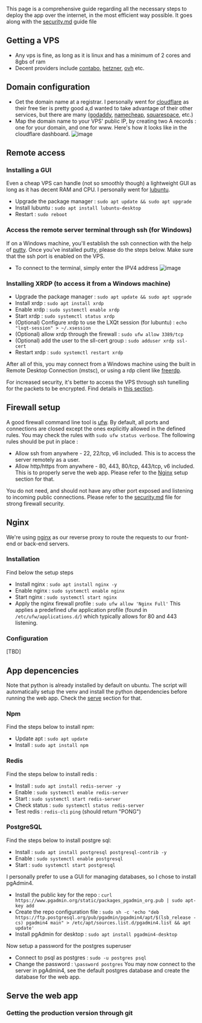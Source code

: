 This page is a comprehensive guide regarding all the necessary steps to deploy the app over the internet, in the most efficient way possible. It goes along with the [security.md](./security.md) guide file

## Getting a VPS

- Any vps is fine, as long as it is linux and has a minimum of 2 cores and 8gbs of ram
- Decent providers include [contabo](https://contabo.com/en/), [hetzner](https://www.hetzner.com/), [ovh](https://www.ovhcloud.com/en/) etc.

## Domain configuration

- Get the domain name at a registrar. I personally went for [cloudflare](https://www.cloudflare.com/) as their free tier is pretty good a,d wanted to take advantage of their other services, but there are many ([godaddy](https://www.godaddy.com), [namecheap](https://www.namecheap.com/), [squarespace](https://domains.squarespace.com/), etc.)
- Map the domain name to your VPS' public IP, by creating two A records : one for your domain, and one for www. Here's how it looks like in the cloudflare dashboard.
![image](https://i.imgur.com/iUsUcik.png)

## Remote access

### Installing a GUI

Even a cheap VPS can handle (not so smoothly though) a lightweight GUI as long as it has decent RAM and CPU. I personally went for [lubuntu](https://www.lubuntu.fr/).

- Upgrade the package manager : `sudo apt update && sudo apt upgrade`
- Install lubuntu : `sudo apt install lubuntu-desktop`
- Restart : `sudo reboot`

### Access the remote server terminal through ssh (for Windows)

If on a Windows machine, you'll establish the ssh connection with the help of [putty](https://www.putty.org/).
Once you've installed putty, please do the steps below. Make sure that the ssh port is enabled on the VPS.

- To connect to the terminal, simply enter the IPV4 address
![image](https://i.imgur.com/LNZ1Mf8.png)

### Installing XRDP (to access it from a Windows machine)

- Upgrade the package manager : `sudo apt update && sudo apt upgrade`
- Install xrdp : `sudo apt install xrdp`
- Enable xrdp : `sudo systemctl enable xrdp`
- Start xrdp : `sudo systemctl status xrdp`
- (Optional) Configure xrdp to use the LXQt session (for lubuntu) : `echo "lxqt-session" > ~/.xsession
`
- (Optional) allow xrdp through the firewall : `sudo ufw allow 3389/tcp`
- (Optional) add the user to the sll-cert group : `sudo adduser xrdp ssl-cert`
- Restart xrdp : `sudo systemctl restart xrdp`

After all of this, you may connect from a Windows machine using the built in Remote Desktop Connection (mstsc), or using a rdp client like [freerdp](https://www.freerdp.com/).

For increased security, it's better to access the VPS through ssh tunelling for the packets to be encrypted. Find details in [this section](./security.md#xrdp-through-ssh-tunelling).

## Firewall setup

A good firewall command line tool is [ufw](https://help.ubuntu.com/community/UFW). By default, all ports and connections are closed except the ones explicitly allowed in the defined rules. You may check the rules with `sudo ufw status verbose`.
The following rules should be put in place :
- Allow ssh from anywhere - 22, 22/tcp, v6 included. This is to access the server remotely as a user.
- Allow http/https from anywhere - 80, 443, 80/tcp, 443/tcp, v6 included. This is to properly serve the web app.
Please refer to the [Nginx](#nginx) setup section for that.

You do not need, and should not have any other port exposed and listening to incoming public connections. Please refer to the [security.md](./security.md) file for strong firewall security. 


## Nginx 

We're using [nginx](https://nginx.org/en/) as our reverse proxy to route the requests to our front-end or back-end servers.

### Installation 

Find below the setup steps
- Install nginx : `sudo apt install nginx -y`
- Enable nginx : `sudo systemctl enable nginx`
- Start nginx : `sudo systemctl start nginx`
- Apply the nginx firewall profile : `sudo ufw allow 'Nginx Full'` This applies a predefined ufw application profile (found in `/etc/ufw/applications.d/`) which typically allows for 80 and 443 listening.

### Configuration

[TBD]

## App depencencies

Note that python is already installed by default on ubuntu.
The script will automatically setup the venv and install the python dependencies before running the web app.
Check the [serve](#serve-the-web-app) section for that.

### Npm

Find the steps below to install npm:
- Update apt : `sudo apt update`
- Install : `sudo apt install npm`

### Redis

Find the steps below to install redis :
- Install : `sudo apt install redis-server -y`
- Enable : `sudo systemctl enable redis-server`
- Start : `sudo systemctl start redis-server`
- Check status : `sudo systemctl status redis-server`
- Test redis :  `redis-cli` `ping` (should return "PONG")

### PostgreSQL

Find the steps below to install postgre sql:
- Install : `sudo apt install postgresql postgresql-contrib -y`
- Enable : `sudo systemctl enable postgresql`
- Start : `sudo systemctl start postgresql`

I personally prefer to use a GUI for managing databases, so I chose to install pgAdmin4.
- Install the public key for the repo : `curl https://www.pgadmin.org/static/packages_pgadmin_org.pub | sudo apt-key add`
- Create the repo configuration file : `sudo sh -c 'echo "deb https://ftp.postgresql.org/pub/pgadmin/pgadmin4/apt/$(lsb_release -cs) pgadmin4 main" > /etc/apt/sources.list.d/pgadmin4.list && apt update'`
- Install pgAdmin for desktop : `sudo apt install pgadmin4-desktop`

Now setup a password for the postgres superuser
- Connect to psql as postgres : `sudo -u postgres psql`
- Change the password : `\password postgres`
You may now connect to the server in pgAdmin4, see the default postgres database and create the database for the web app.

## Serve the web app

### Getting the production version through git
